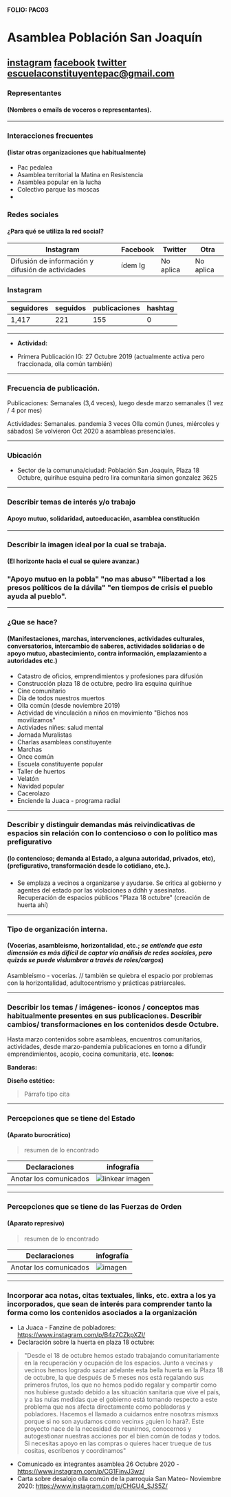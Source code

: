 #### FOLIO: PAC03
# Asamblea Población San Joaquín

[instagram]()
[facebook]()
[twitter]()
<escuelaconstituyentepac@gmail.com>
---

### Representantes
#### (Nombres o emails de voceros o representantes).

---
### Interacciones frecuentes
#### (listar otras organizaciones que habitualmente)
* Pac pedalea
* Asamblea territorial la Matina en Resistencia
* Asamblea popular en la lucha 
* Colectivo parque las moscas
* 
### Redes sociales
#### ¿Para qué se utiliza la red social?
| Instagram | Facebook | Twitter | Otra 
|---|---|---|---|
|Difusión de información y difusión de actividades|ídem Ig|No aplica| No aplica|

### **Instagram**
| seguidores | seguidos | publicaciones | hashtag 
|---|---|---|---|
|1,417|221|155| 0

---

* **Actividad:**   

* Primera Publicación IG: 27 Octubre 2019 (actualmente activa pero fraccionada, olla común también) 
---
### Frecuencia de publicación.

Publicaciones: Semanales (3,4 veces), luego desde marzo semanales (1 vez / 4 por mes)

Actividades: Semanales. pandemia 3 veces Olla común (lunes, miércoles y sábados) Se volvieron Oct 2020 a asambleas presenciales. 

---
### Ubicación
* Sector de la comununa/ciudad: Población San Joaquín, Plaza 18 Octubre, quirihue esquina pedro lira comunitaria simon gonzalez 3625

---
### Describir temas de interés y/o trabajo
#### Apoyo mutuo, solidaridad, autoeducación, asamblea constitución 
---
### Describir la imagen ideal por la cual se trabaja.
#### (El horizonte hacia el cual se quiere avanzar.)
### "Apoyo mutuo en la pobla" "no mas abuso" "libertad a los presos políticos de la dávila" "en tiempos de crisis el pueblo ayuda al pueblo". 

--- 
### ¿Que se hace?
#### (Manifestaciones, marchas, intervenciones, actividades culturales, conversatorios, intercambio de saberes, actividades solidarias o de apoyo mutuo, abastecimiento, contra información, emplazamiento a autoridades etc.)
* Catastro de oficios, emprendimientos y profesiones para difusión 
* Construcción plaza 18 de octubre, pedro lira esquina quirihue
* Cine comunitario
* Día de todos nuestros muertos 
* Olla común (desde noviembre 2019)
* Actividad de vinculación a niños en movimiento "Bichos nos movilizamos"
* Activiades niñes: salud mental
* Jornada Muralistas
* Charlas asambleas constituyente
* Marchas 
* Once común 
* Escuela constituyente popular 
* Taller de huertos
* Velatón
* Navidad popular
* Cacerolazo
* Enciende la Juaca - programa radial 
---
### Describir y distinguir demandas más reivindicativas de espacios sin relación con lo contencioso o con lo político mas prefigurativo
#### (lo contencioso; demanda al Estado, a alguna autoridad, privados, etc), (prefigurativo, transformación desde lo cotidiano, etc.).
### 
* Se emplaza a vecinos a organizarse y ayudarse. Se critica al gobierno y agentes del estado por las violaciones a ddhh y asesinatos. Recuperación de espacios públicos "Plaza 18 octubre" (creación de huerta ahí)
---
### Tipo de organización interna.
#### (Vocerías, asambleísmo, horizontalidad, etc.; *se entiende que esta dimensión es más difícil de captar vía análisis de redes sociales, pero quizás se puede vislumbrar a través de roles/cargos*)
Asambleísmo - vocerías. // también se quiebra el espacio por problemas con la horizontalidad, adultocentrismo y prácticas patriarcales. 

---
### Describir los temas / imágenes- iconos / conceptos mas habitualmente presentes en sus publicaciones. Describir cambios/ transformaciones en los contenidos desde Octubre.
Hasta marzo contenidos sobre asambleas, encuentros comunitarios, actividades, desde marzo-pandemia publicaciones en torno a difundir emprendimientos, acopio, cocina comunitaria, etc. 
**Iconos:**

**Banderas:**

**Diseño estético:**

> Párrafo tipo cita 

---
### Percepciones que se tiene del Estado
#### (Aparato burocrático)
> resumen de lo encontrado

| Declaraciones | infografía | 
|---|---|
|Anotar los comunicados | ![linkear imagen]() |

---
### Percepciones que se tiene de las Fuerzas de Orden
#### (Aparato represivo)
> resumen de lo encontrado

| Declaraciones | infografía | 
|---|---|
|Anotar los comunicados | ![imagen]() |


---
### Incorporar aca notas, citas textuales, links, etc. extra a los ya incorporados, que sean de interés para comprender tanto la forma como los contenidos asociados a la organización
* La Juaca - Fanzine de pobladores: https://www.instagram.com/p/B4z7CZkpXZl/ 
* Declaración sobre la huerta en plaza 18 octubre:
> "Desde el 18 de octubre hemos estado trabajando comunitariamente en la recuperación y ocupación de los espacios. Junto a vecinas y vecinos hemos logrado sacar adelante esta bella huerta en la Plaza 18 de octubre, la que después de 5 meses nos está regalando sus primeros frutos, los que no hemos podido regalar y compartir como nos hubiese gustado debido a las situación sanitaria que vive el país, y a las nulas medidas que el gobierno está tomando respecto a este problema que nos afecta directamente como pobladoras y pobladores. Hacemos el llamado a cuidarnos entre nosotrxs mismxs porque si no son ayudamos como vecinxs ¿quien lo hará?. Este proyecto nace de la necesidad de reunirnos, conocernos y autogestionar nuestras acciones por el bien común de todas y todos. Si necesitas apoyo en las compras o quieres hacer trueque de tus cositas, escríbenos y coordinamos"
* Comunicado ex integrantes asamblea 26 Octubre 2020 - https://www.instagram.com/p/CG1FinvJ3wz/
* Carta sobre desalojo olla común de la parroquia San Mateo- Noviembre 2020: https://www.instagram.com/p/CHGU4_SJS5Z/ 